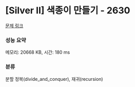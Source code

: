 # [Silver II] 색종이 만들기 - 2630 

[문제 링크](https://www.acmicpc.net/problem/2630) 

### 성능 요약

메모리: 20668 KB, 시간: 180 ms

### 분류

분할 정복(divide_and_conquer), 재귀(recursion)

